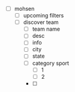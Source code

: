 - [ ] mohsen
	- [ ] upcoming filters
	- [ ] discover team
		- [ ] team name
		- [ ] desc
		- [ ] info
		- [ ] city
		- [ ] state
		- [ ] category sport
			- [ ] 1 
			- [ ] 2
		- [ ] 